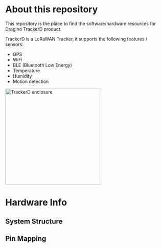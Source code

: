 # About this repository
This repository is the place to find the software/hardware resources for Dragino TrackerD product.

TrackerD is a LoRaWAN Tracker, it supports the following features / sensors:
* GPS
* WiFi
* BLE (Bluetooth Low Energy)
* Temperature
* Humidity
* Motion detection
<img width="300" alt="TrackerD enclosure" src="https://www.dragino.com/media/k2/galleries/165/LBT1_10.JPG">

# Hardware Info
## System Structure

## Pin Mapping

